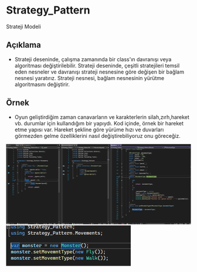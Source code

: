 # Strategy_Pattern
Strateji Modeli


## Açıklama
- Strateji deseninde, çalışma zamanında bir class'ın davranışı veya algoritması değiştirilebilir. Strateji deseninde, çeşitli stratejileri temsil eden nesneler ve davranışı strateji nesnesine göre değişen bir bağlam nesnesi yaratırız. Strateji nesnesi, bağlam nesnesinin yürütme algoritmasını değiştirir.

## Örnek
- Oyun geliştirdiğim zaman canavarların ve karakterlerin silah,zırh,hareket vb. durumlar için kullandığım bir yapıydı. Kod içinde, örnek bir hareket etme yapısı var. Hareket şekline göre yürüme hızı ve duvarları görmezden gelme özelliklerini nasıl değiştirebiliyoruz onu göreceğiz.

![](https://github.com/cemozguraA/Strategy_Pattern/blob/main/Ekran%20Al%C4%B1nt%C4%B1s%C4%B11.PNG?raw=true)
![](https://github.com/cemozguraA/Strategy_Pattern/blob/main/Ekran%20Al%C4%B1nt%C4%B1s%C4%B1.PNG?raw=true)
